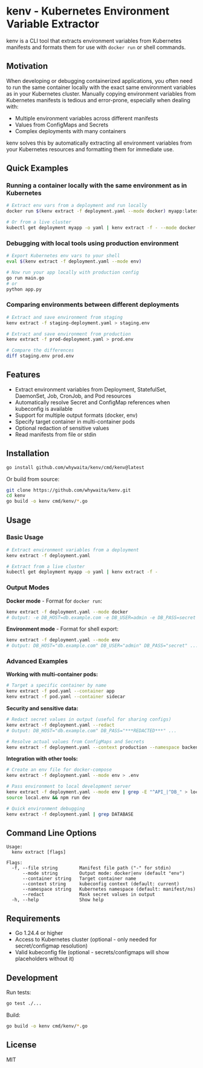 # kenv - Kubernetes Environment Variable Extractor

kenv is a CLI tool that extracts environment variables from Kubernetes manifests and formats them for use with `docker run` or shell commands.

## Motivation

When developing or debugging containerized applications, you often need to run the same container locally with the exact same environment variables as in your Kubernetes cluster. Manually copying environment variables from Kubernetes manifests is tedious and error-prone, especially when dealing with:

- Multiple environment variables across different manifests
- Values from ConfigMaps and Secrets
- Complex deployments with many containers

kenv solves this by automatically extracting all environment variables from your Kubernetes resources and formatting them for immediate use.

## Quick Examples

### Running a container locally with the same environment as in Kubernetes

```bash
# Extract env vars from a deployment and run locally
docker run $(kenv extract -f deployment.yaml --mode docker) myapp:latest

# Or from a live cluster
kubectl get deployment myapp -o yaml | kenv extract -f - --mode docker | xargs docker run myapp:latest
```

### Debugging with local tools using production environment

```bash
# Export Kubernetes env vars to your shell
eval $(kenv extract -f deployment.yaml --mode env)

# Now run your app locally with production config
go run main.go
# or
python app.py
```

### Comparing environments between different deployments

```bash
# Extract and save environment from staging
kenv extract -f staging-deployment.yaml > staging.env

# Extract and save environment from production  
kenv extract -f prod-deployment.yaml > prod.env

# Compare the differences
diff staging.env prod.env
```

## Features

- Extract environment variables from Deployment, StatefulSet, DaemonSet, Job, CronJob, and Pod resources
- Automatically resolve Secret and ConfigMap references when kubeconfig is available
- Support for multiple output formats (docker, env)
- Specify target container in multi-container pods
- Optional redaction of sensitive values
- Read manifests from file or stdin

## Installation

```bash
go install github.com/whywaita/kenv/cmd/kenv@latest
```

Or build from source:

```bash
git clone https://github.com/whywaita/kenv.git
cd kenv
go build -o kenv cmd/kenv/*.go
```

## Usage

### Basic Usage

```bash
# Extract environment variables from a deployment
kenv extract -f deployment.yaml

# Extract from a live cluster
kubectl get deployment myapp -o yaml | kenv extract -f -
```

### Output Modes

**Docker mode** - Format for `docker run`:
```bash
kenv extract -f deployment.yaml --mode docker
# Output: -e DB_HOST=db.example.com -e DB_USER=admin -e DB_PASS=secret ...
```

**Environment mode** - Format for shell export:
```bash
kenv extract -f deployment.yaml --mode env
# Output: DB_HOST="db.example.com" DB_USER="admin" DB_PASS="secret" ...
```

### Advanced Examples

**Working with multi-container pods:**
```bash
# Target a specific container by name
kenv extract -f pod.yaml --container app
kenv extract -f pod.yaml --container sidecar
```

**Security and sensitive data:**
```bash
# Redact secret values in output (useful for sharing configs)
kenv extract -f deployment.yaml --redact
# Output: DB_HOST="db.example.com" DB_PASS="***REDACTED***" ...

# Resolve actual values from ConfigMaps and Secrets
kenv extract -f deployment.yaml --context production --namespace backend
```

**Integration with other tools:**
```bash
# Create an env file for docker-compose
kenv extract -f deployment.yaml --mode env > .env

# Pass environment to local development server
kenv extract -f deployment.yaml --mode env | grep -E "^API_|^DB_" > local.env
source local.env && npm run dev

# Quick environment debugging
kenv extract -f deployment.yaml | grep DATABASE
```

## Command Line Options

```
Usage:
  kenv extract [flags]

Flags:
  -f, --file string        Manifest file path ("-" for stdin)
      --mode string        Output mode: docker|env (default "env")
      --container string   Target container name
      --context string     kubeconfig context (default: current)
      --namespace string   Kubernetes namespace (default: manifest/ns)
      --redact             Mask secret values in output
  -h, --help               Show help
```

## Requirements

- Go 1.24.4 or higher
- Access to Kubernetes cluster (optional - only needed for secret/configmap resolution)
- Valid kubeconfig file (optional - secrets/configmaps will show placeholders without it)

## Development

Run tests:
```bash
go test ./...
```

Build:
```bash
go build -o kenv cmd/kenv/*.go
```

## License

MIT

